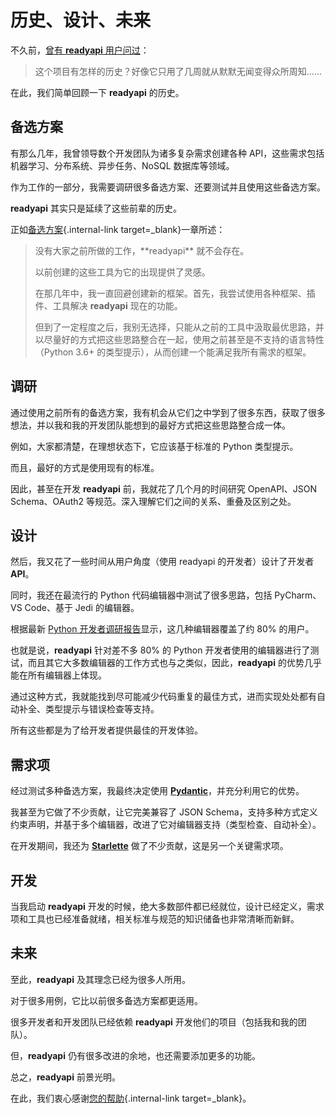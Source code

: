 # 历史、设计、未来

不久前，<a href="https://github.com/readyapi/readyapi/issues/3#issuecomment-454956920" class="external-link" target="_blank">曾有 **readyapi** 用户问过</a>：

> 这个项目有怎样的历史？好像它只用了几周就从默默无闻变得众所周知……

在此，我们简单回顾一下 **readyapi** 的历史。

## 备选方案

有那么几年，我曾领导数个开发团队为诸多复杂需求创建各种 API，这些需求包括机器学习、分布系统、异步任务、NoSQL 数据库等领域。

作为工作的一部分，我需要调研很多备选方案、还要测试并且使用这些备选方案。

**readyapi** 其实只是延续了这些前辈的历史。

正如[备选方案](alternatives.md){.internal-link target=_blank}一章所述：

<blockquote markdown="1">
没有大家之前所做的工作，**readyapi** 就不会存在。

以前创建的这些工具为它的出现提供了灵感。

在那几年中，我一直回避创建新的框架。首先，我尝试使用各种框架、插件、工具解决 **readyapi** 现在的功能。

但到了一定程度之后，我别无选择，只能从之前的工具中汲取最优思路，并以尽量好的方式把这些思路整合在一起，使用之前甚至是不支持的语言特性（Python 3.6+ 的类型提示），从而创建一个能满足我所有需求的框架。

</blockquote>

## 调研

通过使用之前所有的备选方案，我有机会从它们之中学到了很多东西，获取了很多想法，并以我和我的开发团队能想到的最好方式把这些思路整合成一体。

例如，大家都清楚，在理想状态下，它应该基于标准的 Python 类型提示。

而且，最好的方式是使用现有的标准。

因此，甚至在开发 **readyapi** 前，我就花了几个月的时间研究 OpenAPI、JSON Schema、OAuth2 等规范。深入理解它们之间的关系、重叠及区别之处。

## 设计

然后，我又花了一些时间从用户角度（使用 readyapi 的开发者）设计了开发者 **API**。

同时，我还在最流行的 Python 代码编辑器中测试了很多思路，包括 PyCharm、VS Code、基于 Jedi 的编辑器。

根据最新 <a href="https://www.jetbrains.com/research/python-developers-survey-2018/#development-tools" class="external-link" target="_blank">Python 开发者调研报告</a>显示，这几种编辑器覆盖了约 80% 的用户。

也就是说，**readyapi** 针对差不多 80% 的 Python 开发者使用的编辑器进行了测试，而且其它大多数编辑器的工作方式也与之类似，因此，**readyapi** 的优势几乎能在所有编辑器上体现。

通过这种方式，我就能找到尽可能减少代码重复的最佳方式，进而实现处处都有自动补全、类型提示与错误检查等支持。

所有这些都是为了给开发者提供最佳的开发体验。

## 需求项

经过测试多种备选方案，我最终决定使用  <a href="https://docs.pydantic.dev/" class="external-link" target="_blank">**Pydantic**</a>，并充分利用它的优势。

我甚至为它做了不少贡献，让它完美兼容了 JSON Schema，支持多种方式定义约束声明，并基于多个编辑器，改进了它对编辑器支持（类型检查、自动补全）。

在开发期间，我还为 <a href="https://www.starlette.io/" class="external-link" target="_blank">**Starlette**</a> 做了不少贡献，这是另一个关键需求项。

## 开发

当我启动 **readyapi** 开发的时候，绝大多数部件都已经就位，设计已经定义，需求项和工具也已经准备就绪，相关标准与规范的知识储备也非常清晰而新鲜。

## 未来

至此，**readyapi** 及其理念已经为很多人所用。

对于很多用例，它比以前很多备选方案都更适用。

很多开发者和开发团队已经依赖 **readyapi** 开发他们的项目（包括我和我的团队）。

但，**readyapi** 仍有很多改进的余地，也还需要添加更多的功能。

总之，**readyapi** 前景光明。

在此，我们衷心感谢[您的帮助](help-readyapi.md){.internal-link target=_blank}。
